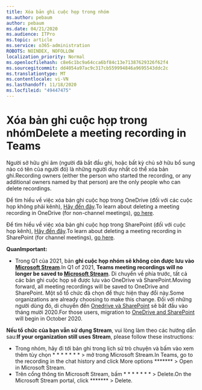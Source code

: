 ```yaml
---
title: Xóa bản ghi cuộc họp trong nhóm
ms.author: pebaum
author: pebaum
ms.date: 04/21/2020
ms.audience: ITPro
ms.topic: article
ms.service: o365-administration
ROBOTS: NOINDEX, NOFOLLOW
localization_priority: Normal
ms.openlocfilehash: c8e6c1bc9a64cca6bf84c13e71387629326f62f4
ms.sourcegitcommit: dd4054a97ac9c317cb559994846a9695543ddc2c
ms.translationtype: MT
ms.contentlocale: vi-VN
ms.lasthandoff: 11/18/2020
ms.locfileid: "49447475"
---
```

# <a name="delete-a-meeting-recording-in-teams"></a><span data-ttu-id="49d9f-102">Xóa bản ghi cuộc họp trong nhóm</span><span class="sxs-lookup"><span data-stu-id="49d9f-102">Delete a meeting recording in Teams</span></span>

<span data-ttu-id="49d9f-103">Người sở hữu ghi âm (người đã bắt đầu ghi, hoặc bất kỳ chủ sở hữu bổ sung nào có tên của người đó) là những người duy nhất có thể xóa bản ghi.</span><span class="sxs-lookup"><span data-stu-id="49d9f-103">Recording owners (either the person who started the recording, or any additional owners named by that person) are the only people who can delete recordings.</span></span>  

<span data-ttu-id="49d9f-104">Để tìm hiểu về việc xóa bản ghi cuộc họp trong OneDrive (đối với các cuộc họp không phải kênh),  [Hãy đến đây](https://support.microsoft.com/office/21fe345a-e488-4fa7-932b-f053c1bebe8a).</span><span class="sxs-lookup"><span data-stu-id="49d9f-104">To learn about deleting a meeting recording in OneDrive (for non-channel meetings),  [go here](https://support.microsoft.com/office/21fe345a-e488-4fa7-932b-f053c1bebe8a).</span></span>  

<span data-ttu-id="49d9f-105">Để tìm hiểu về việc xóa bản ghi cuộc họp trong SharePoint (đối với cuộc họp kênh),  [Hãy đến đây](https://support.microsoft.com/office/71f3c90a-0d24-4d80-8b66-f88234b79a52).</span><span class="sxs-lookup"><span data-stu-id="49d9f-105">To learn about deleting a meeting recording in SharePoint (for channel meetings),  [go here](https://support.microsoft.com/office/71f3c90a-0d24-4d80-8b66-f88234b79a52).</span></span>  

<span data-ttu-id="49d9f-106">**Quan**</span><span class="sxs-lookup"><span data-stu-id="49d9f-106">**Important:**</span></span>

- <span data-ttu-id="49d9f-107">Trong Q1 của 2021, bản **ghi cuộc họp nhóm sẽ không còn được lưu vào  [Microsoft Stream](https://stream.microsoft.com/)**.</span><span class="sxs-lookup"><span data-stu-id="49d9f-107">In Q1 of 2021, **Teams meeting recordings will no longer be saved to  [Microsoft Stream](https://stream.microsoft.com/)**.</span></span> <span data-ttu-id="49d9f-108">Di chuyển về phía trước, tất cả các bản ghi cuộc họp sẽ được lưu vào OneDrive và SharePoint.</span><span class="sxs-lookup"><span data-stu-id="49d9f-108">Moving forward, all meeting recordings will be saved to OneDrive and SharePoint.</span></span> <span data-ttu-id="49d9f-109">Một số tổ chức đã chọn để thực hiện thay đổi này.</span><span class="sxs-lookup"><span data-stu-id="49d9f-109">Some organizations are already choosing to make this change.</span></span> <span data-ttu-id="49d9f-110">Đối với những người dùng đó, di chuyển đến  [Onedrive và SharePoint](https://docs.microsoft.com/MicrosoftTeams/tmr-meeting-recording-change)  sẽ bắt đầu vào tháng mười 2020.</span><span class="sxs-lookup"><span data-stu-id="49d9f-110">For those users, migration to  [OneDrive and SharePoint](https://docs.microsoft.com/MicrosoftTeams/tmr-meeting-recording-change)  will begin in October 2020.</span></span>

<span data-ttu-id="49d9f-111">**Nếu tổ chức của bạn vẫn sử dụng Stream**, vui lòng làm theo các hướng dẫn sau:</span><span class="sxs-lookup"><span data-stu-id="49d9f-111">**If your organization still uses Stream**, please follow these instructions:</span></span>

- <span data-ttu-id="49d9f-112">Trong nhóm, hãy đi tới bản ghi trong lịch sử trò chuyện và bấm vào xem thêm tùy chọn \* \* \* \* \* \* \* > mở trong Microsoft Stream.</span><span class="sxs-lookup"><span data-stu-id="49d9f-112">In Teams, go to the recording in the chat history and click More options  \*\*\*\*\*\*\*  > Open in Microsoft Stream.</span></span>
- <span data-ttu-id="49d9f-113">Trên cổng thông tin Microsoft Stream, bấm \* \* \* \* \* \* \* > Delete.</span><span class="sxs-lookup"><span data-stu-id="49d9f-113">On the Microsoft Stream portal, click  \*\*\*\*\*\*\* > Delete.</span></span>
